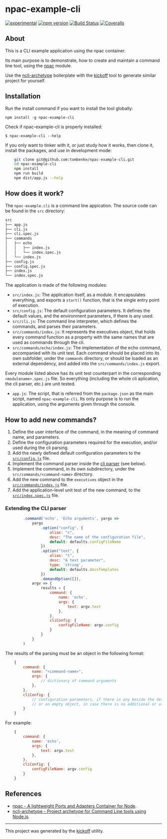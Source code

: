 npac-example-cli
================

[![experimental](http://badges.github.io/stability-badges/dist/experimental.svg)](http://github.com/badges/stability-badges)
[![npm version][npm-badge]][npm-url]
[![Build Status][travis-badge]][travis-url]
[![Coveralls][BadgeCoveralls]][Coveralls]

## About

This is a CLI example application using the npac container.

Its main purpose is to demonstrate, how to create and maintain a command line tool,
using the [npac](http://tombenke.github.io/npac) module.

Use the [ncli-archetype](https://github.com/tombenke/ncli-archetype) boilerplate with the
[kickoff](https://github.com/tombenke/kickoff) tool to generate similar project for yourself.

## Installation

Run the install command if you want to install the tool globally:

    npm install -g npac-example-cli

Check if npac-example-cli is properly installed:

    $ npac-example-cli --help

If you only want to tinker with it, or just study how it works, then clone it, install the packages,
and use in development mode:

```bash
    git clone git@github.com:tombenke/npac-example-cli.git
    cd npac-example-cli
    npm install
    npm run build
    npm dist/app.js --help
```

## How does it work?

The `npac-example.cli` is a command line appication. The source code can be found in the `src` directory:

```bash
src
├── app.js
├── cli.js
├── cli.spec.js
├── commands
│   ├── echo
│   │   ├── index.js
│   │   └── index.spec.js
│   └── index.js
├── config.js
├── config.spec.js
├── index.js
└── index.spec.js
```

The application is made of the following modules:

- `src/index.js`: The application itself, as a module.
  It encapsulates everything, and exports a `start()` function, that is the single entry point of execution.
- `src/config.js`: The default configuration parameters.
  It defines the default values, and the environment parameters, if there is any used.
- `src/cli.js`: The command line interpreter, which defines the commands, and parses their parameters.
- `src/commands/index.js`: It represents the executives object,
   that holds every command function as a property with the same names that are used as commands through the cli.
- `src/commands/echo/index.js`: The implementation of the echo command, accompanied with its unit test.
  Each command should be placed into its own subfolder, under the `commands` directory,
  or should be loaded as an external dependency, and added into the `src/commands/index.js` export.

Every module listed above has its unit test counterpart in the corresponding `<modulename>.spec.js` file.
So everything (including the whole cli aplication, the cli parser, etc.) are unit tested.

- `app.js`: The script, that is referred from the `package.json` as the main script, named `npac-example-cli`.
  Its only purpose is to run the application, using the arguments given through the console.

## How to add new commands?

1. Define the user interface of the command, in the meaning of command name, and parameters.
2. Define the configuration parameters required for the execution, and/or used during the cli parsing.
3. Add the newly defined default configuration parameters to the [`src/config.js`](src/config.js) file.
4. Implement the command parser inside the [cli parser](src/cli.js) (see below).
5. Implement the command, in its own subdirectory, under the `src/commands/<command-name>` directory.
6. Add the new command to the `executives` object in the [`src/commands/index.js`](src/commands/index.js) file.
7. Add the application-level unit test of the new command, to the [`src/index.spec.js`](src/index.spec.js) file.

### Extending the CLI parser

```JavaScript
        .command('echo', 'Echo arguments', yargs =>
            yargs
                .option("config", {
                    alias: "c",
                    desc: "The name of the configuration file",
                    default: defaults.configFileName
                })
                .option("text", {
                    alias: "t",
                    desc: "A text parameter",
                    type: 'string',
                    default: defaults.docsTemplates
                })
                .demandOption([]),
            argv => {
                results = {
                    command: {
                        name: 'echo',
                        args: {
                            text: argv.text
                        },
                    },
                    cliConfig: {
                        configFileName: argv.config
                    }
                }
            }
        )
```

  The results of the parsing must be an object in the following format:

```JavaScript
    {
        command: {
            name: "<command-name>",
            args: {
                // dictionary of command arguments
            },
        },
        cliConfig: {
            // configuration parameters, if there is any beside the default ones,
            // or an empty object, in case there is no additional or altered config parameters
        }
    }
```

  For example:

```JavaScript
    {
        command: {
            name: 'echo',
            args: {
                text: argv.text
            },
        },
        cliConfig: {
            configFileName: argv.config
        }
    }
```

## References

- [npac - A lightweight Ports and Adapters Container for Node](https://github.com/tombenke/npac).
- [ncli-archetype - Project archetype for Command Line tools using Node.js](https://github.com/tombenke/ncli-archetype).

---

This project was generated by the [kickoff](https://github.com/tombenke/kickoff) utility.

[npm-badge]: https://badge.fury.io/js/npac-example-cli.svg
[npm-url]: https://badge.fury.io/js/npac-example-cli
[travis-badge]: https://api.travis-ci.org/tombenke/npac-example-cli.svg
[travis-url]: https://travis-ci.org/tombenke/npac-example-cli
[Coveralls]: https://coveralls.io/github/tombenke/npac-example-cli?branch=master
[BadgeCoveralls]: https://coveralls.io/repos/github/tombenke/npac-example-cli/badge.svg?branch=master

